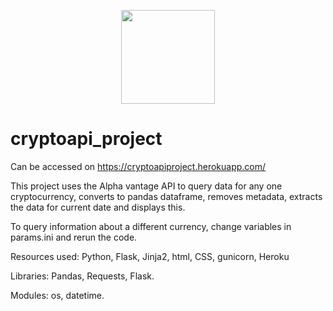 <p align="center">
  <img width="150" src="https://user-images.githubusercontent.com/23463810/115998709-76d72280-a5e0-11eb-9759-9b352298c1e3.png">
</p>

# cryptoapi_project

Can be accessed on https://cryptoapiproject.herokuapp.com/

This project uses the Alpha vantage API to query data for any one cryptocurrency, converts to pandas dataframe, removes metadata, extracts the data for current date and displays this.

To query information about a different currency, change variables in params.ini and rerun the code.

Resources used: Python, Flask, Jinja2, html, CSS, gunicorn, Heroku

Libraries: Pandas, Requests, Flask.

Modules: os, datetime.
